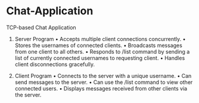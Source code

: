 # Chat-Application
TCP-based Chat Application

1. Server Program
• Accepts multiple client connections concurrently.
• Stores the usernames of connected clients.
• Broadcasts messages from one client to all others.
• Responds to /list command by sending a list of currently connected usernames to requesting client.
• Handles client disconnections gracefully.

2. Client Program
• Connects to the server with a unique username.
• Can send messages to the server.
• Can use the /list command to view other connected users.
• Displays messages received from other clients via the server.
